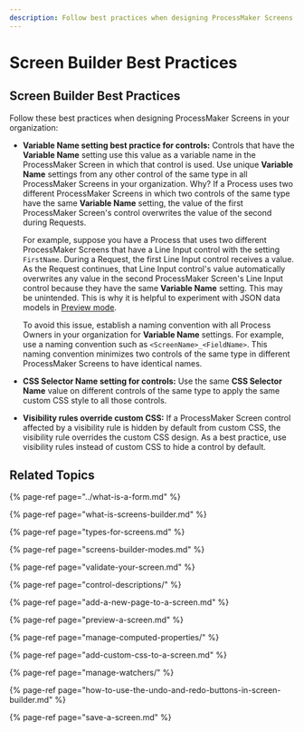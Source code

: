 ```yaml
---
description: Follow best practices when designing ProcessMaker Screens.
---
```


# Screen Builder Best Practices

## Screen Builder Best Practices

Follow these best practices when designing ProcessMaker Screens in your organization:

* **Variable Name setting best practice for controls:** Controls that have the **Variable Name** setting use this value as a variable name in the ProcessMaker Screen in which that control is used. Use unique **Variable Name** settings from any other control of the same type in all ProcessMaker Screens in your organization. Why? If a Process uses two different ProcessMaker Screens in which two controls of the same type have the same **Variable Name** setting, the value of the first ProcessMaker Screen's control overwrites the value of the second during Requests.

  For example, suppose you have a Process that uses two different ProcessMaker Screens that have a Line Input control with the setting `FirstName`. During a Request, the first Line Input control receives a value. As the Request continues, that Line Input control's value automatically overwrites any value in the second ProcessMaker Screen's Line Input control because they have the same **Variable Name** setting. This may be unintended. This is why it is helpful to experiment with JSON data models in [Preview mode](preview-a-screen.md).

  To avoid this issue, establish a naming convention with all Process Owners in your organization for **Variable Name** settings. For example, use a naming convention such as `<ScreenName>_<FieldName>`. This naming convention minimizes two controls of the same type in different ProcessMaker Screens to have identical names.

* **CSS Selector Name setting for controls:** Use the same **CSS Selector Name** value on different controls of the same type to apply the same custom CSS style to all those controls.
* **Visibility rules override custom CSS:** If a ProcessMaker Screen control affected by a visibility rule is hidden by default from custom CSS, the visibility rule overrides the custom CSS design. As a best practice, use visibility rules instead of custom CSS to hide a control by default.

## Related Topics

{% page-ref page="../what-is-a-form.md" %}

{% page-ref page="what-is-screens-builder.md" %}

{% page-ref page="types-for-screens.md" %}

{% page-ref page="screens-builder-modes.md" %}

{% page-ref page="validate-your-screen.md" %}

{% page-ref page="control-descriptions/" %}

{% page-ref page="add-a-new-page-to-a-screen.md" %}

{% page-ref page="preview-a-screen.md" %}

{% page-ref page="manage-computed-properties/" %}

{% page-ref page="add-custom-css-to-a-screen.md" %}

{% page-ref page="manage-watchers/" %}

{% page-ref page="how-to-use-the-undo-and-redo-buttons-in-screen-builder.md" %}

{% page-ref page="save-a-screen.md" %}


